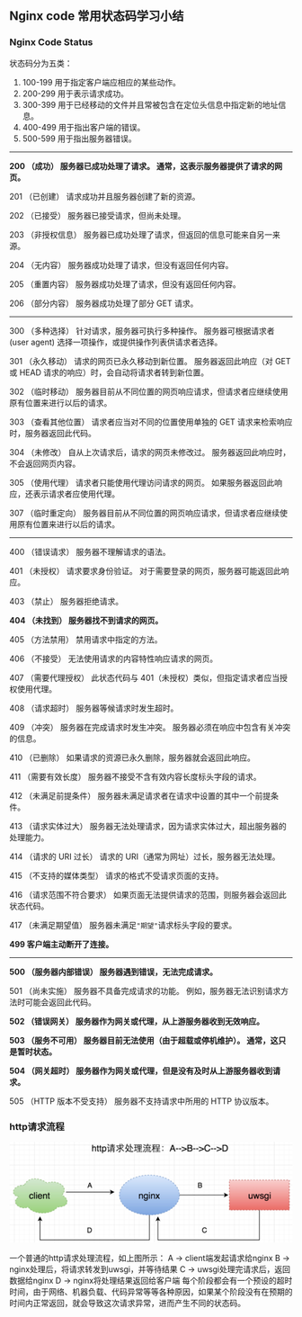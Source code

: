 ## Nginx code 常用状态码学习小结

### Nginx Code Status

状态码分为五类：

1. 100-199 用于指定客户端应相应的某些动作。
2. 200-299 用于表示请求成功。
3. 300-399 用于已经移动的文件并且常被包含在定位头信息中指定新的地址信息。
4. 400-499 用于指出客户端的错误。 
5. 500-599 用于指出服务器错误。

---

**200 （成功） 服务器已成功处理了请求。 通常，这表示服务器提供了请求的网页。**

201 （已创建） 请求成功并且服务器创建了新的资源。

202 （已接受） 服务器已接受请求，但尚未处理。

203 （非授权信息） 服务器已成功处理了请求，但返回的信息可能来自另一来源。

204 （无内容） 服务器成功处理了请求，但没有返回任何内容。

205 （重置内容） 服务器成功处理了请求，但没有返回任何内容。

206 （部分内容） 服务器成功处理了部分 GET 请求。

---

300 （多种选择） 针对请求，服务器可执行多种操作。 服务器可根据请求者 (user agent) 选择一项操作，或提供操作列表供请求者选择。

301 （永久移动） 请求的网页已永久移动到新位置。 服务器返回此响应（对 GET 或 HEAD 请求的响应）时，会自动将请求者转到新位置。

302 （临时移动） 服务器目前从不同位置的网页响应请求，但请求者应继续使用原有位置来进行以后的请求。

303 （查看其他位置） 请求者应当对不同的位置使用单独的 GET 请求来检索响应时，服务器返回此代码。

304 （未修改） 自从上次请求后，请求的网页未修改过。 服务器返回此响应时，不会返回网页内容。

305 （使用代理） 请求者只能使用代理访问请求的网页。 如果服务器返回此响应，还表示请求者应使用代理。

307 （临时重定向） 服务器目前从不同位置的网页响应请求，但请求者应继续使用原有位置来进行以后的请求。

---

400 （错误请求） 服务器不理解请求的语法。

401 （未授权） 请求要求身份验证。 对于需要登录的网页，服务器可能返回此响应。

403 （禁止） 服务器拒绝请求。

**404 （未找到） 服务器找不到请求的网页。**

405 （方法禁用） 禁用请求中指定的方法。

406 （不接受） 无法使用请求的内容特性响应请求的网页。

407 （需要代理授权） 此状态代码与 401（未授权）类似，但指定请求者应当授权使用代理。

408 （请求超时） 服务器等候请求时发生超时。

409 （冲突） 服务器在完成请求时发生冲突。 服务器必须在响应中包含有关冲突的信息。

410 （已删除） 如果请求的资源已永久删除，服务器就会返回此响应。

411 （需要有效长度） 服务器不接受不含有效内容长度标头字段的请求。

412 （未满足前提条件） 服务器未满足请求者在请求中设置的其中一个前提条件。

413 （请求实体过大） 服务器无法处理请求，因为请求实体过大，超出服务器的处理能力。

414 （请求的 URI 过长） 请求的 URI（通常为网址）过长，服务器无法处理。

415 （不支持的媒体类型） 请求的格式不受请求页面的支持。

416 （请求范围不符合要求） 如果页面无法提供请求的范围，则服务器会返回此状态代码。

417 （未满足期望值） 服务器未满足``"期望"``请求标头字段的要求。

**499 客户端主动断开了连接。**

---

**500 （服务器内部错误） 服务器遇到错误，无法完成请求。**

501 （尚未实施） 服务器不具备完成请求的功能。 例如，服务器无法识别请求方法时可能会返回此代码。

**502 （错误网关） 服务器作为网关或代理，从上游服务器收到无效响应。**

**503 （服务不可用） 服务器目前无法使用（由于超载或停机维护）。 通常，这只是暂时状态。**

**504 （网关超时） 服务器作为网关或代理，但是没有及时从上游服务器收到请求。**

505 （HTTP 版本不受支持） 服务器不支持请求中所用的 HTTP 协议版本。

### http请求流程

![](images/http.png)

一个普通的http请求处理流程，如上图所示：
A -> client端发起请求给nginx
B -> nginx处理后，将请求转发到uwsgi，并等待结果
C -> uwsgi处理完请求后，返回数据给nginx
D -> nginx将处理结果返回给客户端
每个阶段都会有一个预设的超时时间，由于网络、机器负载、代码异常等等各种原因，如果某个阶段没有在预期的时间内正常返回，就会导致这次请求异常，进而产生不同的状态码。